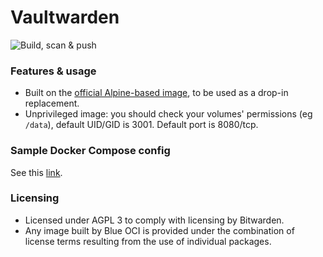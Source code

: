 # Vaultwarden

![Build, scan & push](https://github.com/Polarix-Containers/vaultwarden/actions/workflows/build.yml/badge.svg)

### Features & usage
- Built on the [official Alpine-based image](https://github.com/dani-garcia/vaultwarden/tree/main/docker), to be used as a drop-in replacement.
- Unprivileged image: you should check your volumes' permissions (eg `/data`), default UID/GID is 3001. Default port is 8080/tcp.

### Sample Docker Compose config

See this [link](https://github.com/TommyTran732/Docker-Compose-Files/tree/main/vaultwarden).

### Licensing
- Licensed under AGPL 3 to comply with licensing by Bitwarden.
- Any image built by Blue OCI is provided under the combination of license terms resulting from the use of individual packages.
